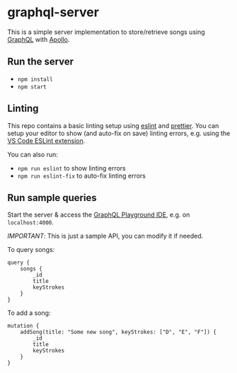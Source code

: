 # graphql-server

This is a simple server implementation to store/retrieve songs using [GraphQL](https://graphql.org/) with [Apollo](https://www.apollographql.com/).

## Run the server
- `npm install`
- `npm start`

## Linting

This repo contains a basic linting setup using [eslint](https://eslint.org/) and [prettier](https://prettier.io/).
You can setup your editor to show (and auto-fix on save) linting errors, e.g. using the [VS Code ESLint extension](https://marketplace.visualstudio.com/items?itemName=dbaeumer.vscode-eslint).

You can also run:
- `npm run eslint` to show linting errors
- `npm run eslint-fix` to auto-fix linting errors

## Run sample queries
Start the server & access the [GraphQL Playground IDE](https://github.com/prismagraphql/graphql-playground), e.g. on `localhost:4000`.

*IMPORTANT*: This is just a sample API, you can modify it if needed.

To query songs:
```
query {
    songs {
        _id
        title
        keyStrokes
    }
}
```
To add a song:
```
mutation {
    addSong(title: "Some new song", keyStrokes: ["D", "E", "F"]) {
        _id
        title
        keyStrokes
    }
}
```